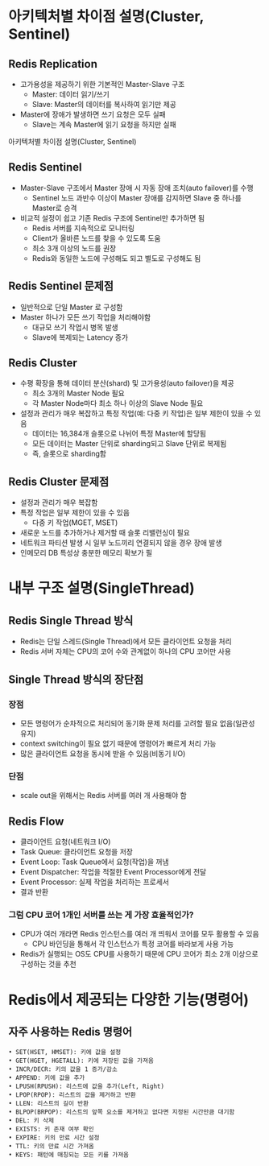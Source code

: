 # 아키텍처별 차이점 설명(Cluster, Sentinel)

## Redis Replication

- 고가용성을 제공하기 위한 기본적인 Master-Slave 구조
    - Master: 데이터 읽기/쓰기
    - Slave: Master의 데이터를 복사하여 읽기만 제공
- Master에 장애가 발생하면 쓰기 요청은 모두 실패
    - Slave는 계속 Master에 읽기 요청을 하지만 실패

아키텍처별 차이점 설명(Cluster, Sentinel)

## Redis Sentinel

- Master-Slave 구조에서 Master 장애 시 자동 장애 조치(auto failover)를 수행
    - Sentinel 노드 과반수 이상이 Master 장애를 감지하면 Slave 중 하나를 Master로 승격
- 비교적 설정이 쉽고 기존 Redis 구조에 Sentinel만 추가하면 됨
    - Redis 서버를 지속적으로 모니터링
    - Client가 올바른 노드를 찾을 수 있도록 도움
    - 최소 3개 이상의 노드를 권장
    - Redis와 동일한 노드에 구성해도 되고 별도로 구성해도 됨

## Redis Sentinel 문제점

- 일반적으로 단일 Master 로 구성함
- Master 하나가 모든 쓰기 작업을 처리해야함
    - 대규모 쓰기 작업시 병목 발생
    - Slave에 복제되는 Latency 증가

## Redis Cluster

- 수평 확장을 통해 데이터 분산(shard) 및 고가용성(auto failover)을 제공
    - 최소 3개의 Master Node 필요
    - 각 Master Node마다 최소 하나 이상의 Slave Node 필요
- 설정과 관리가 매우 복잡하고 특정 작업(예: 다중 키 작업)은 일부 제한이 있을 수 있음
    - 데이터는 16,384개 슬롯으로 나뉘어 특정 Master에 할당됨
    - 모든 데이터는 Master 단위로 sharding되고 Slave 단위로 복제됨
    - 즉, 슬롯으로 sharding함

## Redis Cluster 문제점

- 설정과 관리가 매우 복잡함
- 특정 작업은 일부 제한이 있을 수 있음
    - 다중 키 작업(MGET, MSET)
- 새로운 노드를 추가하거나 제거할 때 슬롯 리밸런싱이 필요
- 네트워크 파티션 발생 시 일부 노드끼리 연결되지 않을 경우 장애 발생
- 인메모리 DB 특성상 충분한 메모리 확보가 필

# 내부 구조 설명(SingleThread)

## Redis Single Thread 방식

- Redis는 단일 스레드(Single Thread)에서 모든 클라이언트 요청을 처리
- Redis 서버 자체는 CPU의 코어 수와 관계없이 하나의 CPU 코어만 사용

## Single Thread 방식의 장단점

### 장점

- 모든 명령어가 순차적으로 처리되어 동기화 문제 처리를 고려할 필요 없음(일관성 유지)
- context switching이 필요 없기 때문에 명령어가 빠르게 처리 가능
- 많은 클라이언트 요청을 동시에 받을 수 있음(비동기 I/O)

### 단점

- scale out을 위해서는 Redis 서버를 여러 개 사용해야 함

## Redis Flow

- 클라이언트 요청(네트워크 I/O)
- Task Queue: 클라이언트 요청을 저장
- Event Loop: Task Queue에서 요청(작업)을 꺼냄
- Event Dispatcher: 작업을 적절한 Event Processor에게 전달
- Event Processor: 실제 작업을 처리하는 프로세서
- 결과 반환

### 그럼 CPU 코어 1개인 서버를 쓰는 게 가장 효율적인가?

- CPU가 여러 개라면 Redis 인스턴스를 여러 개 띄워서 코어를 모두 활용할 수 있음
    - CPU 바인딩을 통해서 각 인스턴스가 특정 코어를 바라보게 사용 가능
- Redis가 실행되는 OS도 CPU를 사용하기 때문에 CPU 코어가 최소 2개 이상으로 구성하는 것을 추천

# Redis에서 제공되는 다양한 기능(명령어)

## 자주 사용하는 Redis 명령어
```
• SET(HSET, HMSET): 키에 값을 설정
• GET(HGET, HGETALL): 키에 저장된 값을 가져옴
• INCR/DECR: 키의 값을 1 증가/감소
• APPEND: 키에 값을 추가
• LPUSH(RPUSH): 리스트에 값을 추가(Left, Right)
• LPOP(RPOP): 리스트의 값을 제거하고 반환
• LLEN: 리스트의 길이 반환
• BLPOP(BRPOP): 리스트의 앞쪽 요소를 제거하고 없다면 지정된 시간만큼 대기함
• DEL: 키 삭제
• EXISTS: 키 존재 여부 확인
• EXPIRE: 키의 만료 시간 설정
• TTL: 키의 만료 시간 가져옴
• KEYS: 패턴에 매칭되는 모든 키를 가져옴
```